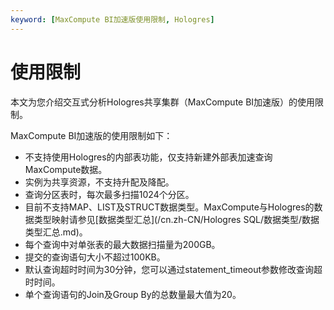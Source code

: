 ```yaml
---
keyword: [MaxCompute BI加速版使用限制, Hologres]
---
```


# 使用限制

本文为您介绍交互式分析Hologres共享集群（MaxCompute BI加速版）的使用限制。

MaxCompute BI加速版的使用限制如下：

-   不支持使用Hologres的内部表功能，仅支持新建外部表加速查询MaxCompute数据。
-   实例为共享资源，不支持升配及降配。
-   查询分区表时，每次最多扫描1024个分区。
-   目前不支持MAP、LIST及STRUCT数据类型。MaxCompute与Hologres的数据类型映射请参见[数据类型汇总](/cn.zh-CN/Hologres SQL/数据类型/数据类型汇总.md)。
-   每个查询中对单张表的最大数据扫描量为200GB。
-   提交的查询语句大小不超过100KB。
-   默认查询超时时间为30分钟，您可以通过statement\_timeout参数修改查询超时时间。
-   单个查询语句的Join及Group By的总数量最大值为20。

